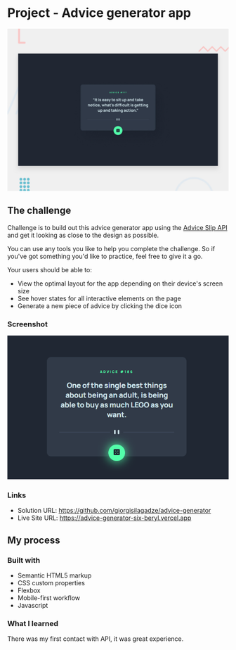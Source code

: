 # Project - Advice generator app

![](./desktop-preview-advice.jpg)

## The challenge

Challenge is to build out this advice generator app using the [Advice Slip API](https://api.adviceslip.com) and get it looking as close to the design as possible.

You can use any tools you like to help you complete the challenge. So if you've got something you'd like to practice, feel free to give it a go.

Your users should be able to:

- View the optimal layout for the app depending on their device's screen size
- See hover states for all interactive elements on the page
- Generate a new piece of advice by clicking the dice icon


### Screenshot

![](./advice-generator-app-main/Screenshot%202023-03-13%20133356.png)

### Links

- Solution URL: https://github.com/giorgisilagadze/advice-generator
- Live Site URL: https://advice-generator-six-beryl.vercel.app

## My process

### Built with

- Semantic HTML5 markup
- CSS custom properties
- Flexbox
- Mobile-first workflow
- Javascript

### What I learned

There was my first contact with API, it was great experience.